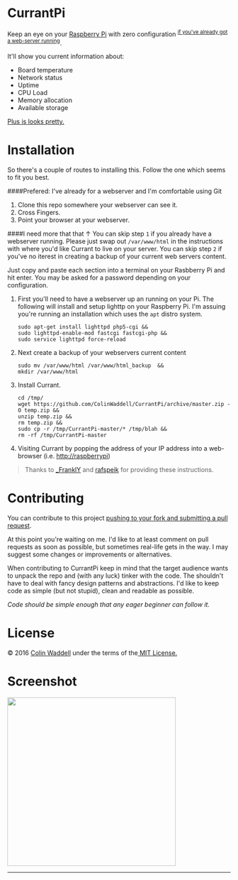 CurrantPi
=========
Keep an eye on your [Raspberry Pi](https://www.raspberrypi.org/) with zero configuration <sup>[if you've already got a web-server running](#install)</sup>.

It'll show you current information about:

 * Board temperature
 * Network status
 * Uptime
 * CPU Load
 * Memory allocation
 * Available storage
 
[Plus is looks pretty.](#screenshot)
 
<a id="install"></a>Installation
================================
So there's a couple of routes to installing this. Follow the one which seems to fit you best.

####Prefered: I've already for a webserver and I'm comfortable using Git
1. Clone this repo somewhere your webserver can see it.
2. Cross Fingers. 
3. Point your browser at your webserver.

####I need more that that &#8593;
You can skip step ```1``` if you already have a webserver running. Please just swap out ```/var/www/html``` in the instructions with where you'd like Currant to live on your server. You can skip step ```2``` if you've no iterest in creating a backup of your current web servers content.

Just copy and paste each section into a terminal on your Rasbberry Pi and hit enter. You may be asked for a password depending on your configuration.

1. First you'll need to have a webserver up an running on your Pi. The following will install and setup lighttp on your Raspberry Pi. I'm assuing you're running an installation which uses the ```apt``` distro system.
    ```
    sudo apt-get install lighttpd php5-cgi && 
    sudo lighttpd-enable-mod fastcgi fastcgi-php && 
    sudo service lighttpd force-reload
    ```

2. Next create a backup of your webservers current content 

    ```
    sudo mv /var/www/html /var/www/html_backup  && 
    mkdir /var/www/html
    ```
    
3. Install Currant.

    ```
    cd /tmp/
    wget https://github.com/ColinWaddell/CurrantPi/archive/master.zip -O temp.zip && 
    unzip temp.zip && 
    rm temp.zip && 
    sudo cp -r /tmp/CurrantPi-master/* /tmp/blah && 
    rm -rf /tmp/CurrantPi-master
    ```
4. Visiting Currant by popping the address of your IP address into a web-browser (i.e. [http://raspberrypi](http://raspberrypi))

> Thanks to [_FranklY](https://www.reddit.com/r/raspberry_pi/comments/3zs89i/created_a_webinterface_to_keep_on_eye_on_how_my/cype3bd) and [rafspeik](https://github.com/rafspeik) for providing these instructions.
  
Contributing
============
You can contribute to this project [pushing to your fork and submitting a pull request](https://guides.github.com/activities/contributing-to-open-source/).

At this point you're waiting on me. I'd like to at least comment on pull requests as soon as possible, but sometimes real-life gets in the way. I may suggest some changes or improvements or alternatives.

When contributing to CurrantPi keep in mind that the target audience wants to unpack the repo and (with any luck) tinker with the code. The shouldn't have to deal with fancy design patterns and abstractions. I'd like to keep code as simple (but not stupid), clean and readable as possible.

*Code should be simple enough that any eager beginner can follow it.*

License
=======
<p>&copy; 2016 <a href="http://colinwaddell.com/">Colin Waddell</a> under the terms of the<a href="https://github.com/ColinWaddell/RPi-Board-Info/blob/master/LICENSE.txt"> MIT License.</a>

<a id="screenshot"></a>Screenshot
==========
<img src="https://raw.githubusercontent.com/ColinWaddell/RPi-Board-Info/screenshots/img/screenshot.png" width="380"/>

<hr />